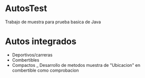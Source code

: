 # AutosTest
Trabajo de muestra para prueba basica de Java
# Autos integrados
- Deportivos/carreras
- Combertibles
- Compactos
_ Desarrollo de metodos muestra de "Ubicacion" en combertible como comprobacion
